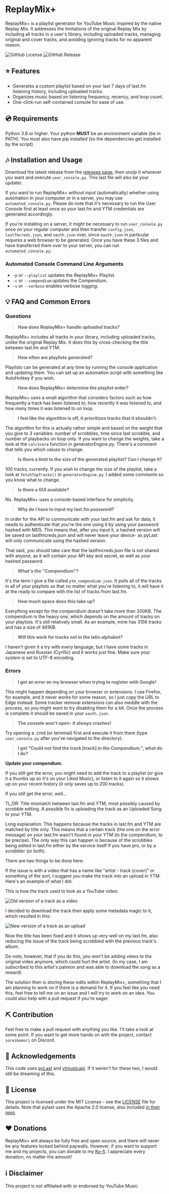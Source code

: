# ReplayMix+
ReplayMix+ is a playlist generator for YouTube Music inspired by the native Replay Mix. It addresses the limitations of the original Replay Mix by including all tracks in a user's library, including uploaded tracks, managing original and cover tracks, and avoiding ignoring tracks for no apparent reason.

![GitHub License](https://img.shields.io/github/license/soreikomori/ReplayMixPlus?color=%23ff0037)
![GitHub Release](https://img.shields.io/github/v/release/soreikomori/ReplayMixPlus?cacheSeconds=https%3A%2F%2Fgithub.com%2Fsoreikomori%2FReplayMixPlus%2Freleases%2Flatest)

## ⭐ Features
- Generates a custom playlist based on your last 7 days of last.fm listening history, including uploaded tracks.
- Organizes music based on listening frequency, recency, and loop count.
- One-click-run self-contained console for ease of use.

## 💿 Requirements
Python 3.8 or higher. Your python **MUST** be an environment variable (be in PATH). You must also have pip installed (so the dependencies get installed by the script).

## 🎶 Installation and Usage

Download the latest release from the [releases page](https://github.com/soreikomori/ReplayMixPlus/releases), then unzip it wherever you want and execute `user_console.py`. This last file will also be your updater.

If you want to run ReplayMix+ without input (automatically) whether using automation in your computer or in a server, you may use `automated_console.py`. Please do note that it's necessary to run the User Console first at least once so your last.fm and YTM credentials are generated accordingly.

If you're installing on a server, it might be necessary to run `user_console.py` once on your regular computer and then transfer `config.json`, `lastfmcreds.json`, and `oauth.json` over, since `oauth.json` in particular requires a web browser to be generated. Once you have these 3 files and have transferred them over to your server, you can run `automated_console.py`.

### Automated Console Command Line Arguments
- `-p` or `--playlist` updates the ReplayMix+ Playlist.
- `-c` or `--compendium` updates the Compendium.
- `-v` or `--verbose` enables verbose logging.

## 💡 FAQ and Common Errors

### Questions

>  **How does ReplayMix+ handle uploaded tracks?**

ReplayMix+ includes all tracks in your library, including uploaded tracks, unlike the original Replay Mix. It does this by cross-checking the title between last.fm and YTM.

> **How often are playlists generated?**

Playlists can be generated at any time by running the console application and updating them. You can set up an automation script with something like AutoHotkey if you wish.

> **How does ReplayMix+ determine the playlist order?**

ReplayMix+ uses a small algorithm that considers factors such as how frequently a track has been listened to, how recently it was listened to, and how many times it was listened to on loop.

> **I feel like the algorithm is off, it prioritizes tracks that it shouldn't.**

The algorithm for this is actually rather simple and based on the weight that you give to 3 variables: number of scrobbles, time since last scrobble, and number of playbacks on loop only. If you want to change the weights, take a look at the `calcScore` function in generatorEngine.py. There's a comment that tells you which values to change.

> **Is there a limit to the size of the generated playlist? Can I change it?**

100 tracks, currently. If you wish to change the size of the playlist, take a look at `fetchTopTracks()` in `generatorEngine.py`. I added some comments so you know what to change.

> **Is there a GUI available?**

No. ReplayMix+ uses a console-based interface for simplicity.

> **Why do I have to input my last.fm password?**

In order for the API to communicate with your last.fm and ask for data, it needs to authenticate that you're the one using it by using your password hashed with MD5. This means that, after you input it, a hashed version will be saved on lastfmcreds.json and will never leave your device- as pyLast will only communicate using the hashed version.

That said, you should take care that the lastfmcreds.json file is not shared with anyone, as it will contain your API key and secret, as well as your hashed password.  

> **What's the "Compendium"?**

It's the term I give a file called `ytm_compendium.json`. It pulls all of the tracks in all of your playlists so that no matter what you're listening to, it will have it at the ready to compare with the list of tracks from last.fm.

> **How much space does this take up?**

Everything except for the compendium doesn't take more than 200KB. The compendium is the heavy one, which depends on the amount of tracks on your playlists. It's still relatively small. As an example, mine has 3156 tracks and has a size of 491KB.

> **Will this work for tracks not in the latin alphabet?**

I haven't given it a try with every language, but I have some tracks in Japanese and Russian (Cyrillic) and it works just fine. Make sure your system is set to UTF-8 encoding.

### Errors
> **I get an error on my browser when trying to register with Google!**
 
This might happen depending on your browser or extensions. I use Firefox, for example, and it never works for some reason, so I just copy the URL to Edge instead. Some tracker removal extensions can also meddle with the process, so you might want to try disabling them for a bit. Once the process is complete it should be saved in your `oauth.json`.

> **The console won't open- it always crashes!**

Try opening a .cmd (or terminal) first and execute it from there (type `user_console.py` after you've navigated to the directory).

> **I get "Could not find the track [track] in the Compendium.", what do I do?**

**Update your compendium.**

If you still get the error, you might need to add the track to a playlist (or give it a thumbs up so it's on your Liked Music), or listen to it again so it shows up on your recent history (it only saves up to 200 tracks).

If you *still* get the error, well...

TL;DR: Title mismatch between last.fm and YTM, most possibly caused by scrobble editing. A possible fix is uploading the track as an Uploaded Song to your YTM.

Long explanation: This happens because the tracks in last.fm and YTM are matched by title only. This means that a certain track (the one on the error message) on your last.fm wasn't found in your YTM (in the compendium, to be precise). The only way this can happen is because of the scrobbles being edited in last.fm either by the service itself if you have pro, or by a scrobbler (or both). 

There are two things to be done here:

If the issue is with a video that has a name like "artist - track (cover)" or something of the sort, I suggest you make the track into an upload in YTM. Here's an example of what I did:

This is how the track used to look as a YouTube video:

![Old version of a track as a video](/.github/IMAGES/kyo_smells_old.png)

I decided to download the track then apply some metadata magic to it, which resulted in this:

![New version of a track as an upload](/.github/IMAGES/kyo_smells_new.png)

Now the title has been fixed and it shows up very well on my last.fm, also reducing the issue of the track being scrobbled with the previous track's album.

Do note, however, that if you do this, you won't be adding views to the original video anymore, which could hurt the artist. (In my case, I am subscribed to this artist's patreon and was able to download the song as a reward)

The solution then is storing these edits within ReplayMix+, something that I am planning to work on if there is a demand for it. If you feel like you need this, feel free to tell me on an issue and I will try to work on an idea. You could also help with a pull request if you're eager.
## ⛏️ Contribution

Feel free to make a pull request with anything you like. I'll take a look at some point. If you want to get more hands on with the project, contact `soreikomori` on Discord.

## 👥 Acknowledgements

This code uses [pyLast](https://github.com/pylast/pylast) and [ytmusicapi](https://github.com/sigma67/ytmusicapi). If it weren't for these two, I would still be dreaming of this.

## 📜 License

This project is licensed under the MIT License - see the [LICENSE](./LICENSE) file for details. Note that pylast uses the Apache 2.0 license, also included [in their repo](https://github.com/pylast/pylast/blob/main/LICENSE.txt).

## ❤️ Donations
ReplayMix+ will always be fully free and open source, and there will never be any features locked behind paywalls. However, if you want to support me and my projects, you can donate to my [Ko-fi](https://ko-fi.com/soreikomori). I appreciate every donation, no matter the amount!

## ℹ️ Disclaimer
This project is not affiliated with or endorsed by YouTube Music.